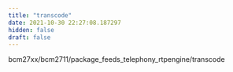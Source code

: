```yaml
---
title: "transcode"
date: 2021-10-30 22:27:08.187297
hidden: false
draft: false
---
```


bcm27xx/bcm2711/package_feeds_telephony_rtpengine/transcode

